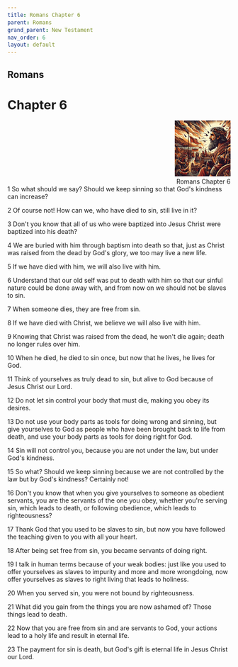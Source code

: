 ```yaml
---
title: Romans Chapter 6
parent: Romans
grand_parent: New Testament
nav_order: 6
layout: default
---
```


## Romans

# Chapter 6

<div style="clear: both; text-align: right;">
    <img src="/assets/Image/Romans/500/6.jpg" alt="Romans Chapter 6" class="chapter-image" style="max-width: 25%; height: auto;"/>
    <figcaption style="font-size: 14px;">Romans Chapter 6</figcaption>
</div>
1 So what should we say? Should we keep sinning so that God's kindness can increase?

2 Of course not! How can we, who have died to sin, still live in it?

3 Don't you know that all of us who were baptized into Jesus Christ were baptized into his death?

4 We are buried with him through baptism into death so that, just as Christ was raised from the dead by God's glory, we too may live a new life.

5 If we have died with him, we will also live with him.

6 Understand that our old self was put to death with him so that our sinful nature could be done away with, and from now on we should not be slaves to sin.

7 When someone dies, they are free from sin.

8 If we have died with Christ, we believe we will also live with him.

9 Knowing that Christ was raised from the dead, he won't die again; death no longer rules over him.

10 When he died, he died to sin once, but now that he lives, he lives for God.

11 Think of yourselves as truly dead to sin, but alive to God because of Jesus Christ our Lord.

12 Do not let sin control your body that must die, making you obey its desires.

13 Do not use your body parts as tools for doing wrong and sinning, but give yourselves to God as people who have been brought back to life from death, and use your body parts as tools for doing right for God.

14 Sin will not control you, because you are not under the law, but under God's kindness.

15 So what? Should we keep sinning because we are not controlled by the law but by God's kindness? Certainly not!

16 Don't you know that when you give yourselves to someone as obedient servants, you are the servants of the one you obey, whether you're serving sin, which leads to death, or following obedience, which leads to righteousness?

17 Thank God that you used to be slaves to sin, but now you have followed the teaching given to you with all your heart.

18 After being set free from sin, you became servants of doing right.

19 I talk in human terms because of your weak bodies: just like you used to offer yourselves as slaves to impurity and more and more wrongdoing, now offer yourselves as slaves to right living that leads to holiness.

20 When you served sin, you were not bound by righteousness.

21 What did you gain from the things you are now ashamed of? Those things lead to death.

22 Now that you are free from sin and are servants to God, your actions lead to a holy life and result in eternal life.

23 The payment for sin is death, but God's gift is eternal life in Jesus Christ our Lord.


